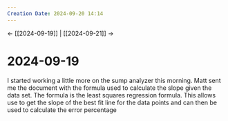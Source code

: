```yaml
---
Creation Date: 2024-09-20 14:14
---
```


<- [[2024-09-19]] | [[2024-09-21]]  ->

# 2024-09-19
I started working a little more on the sump analyzer this morning. Matt sent me the document with the formula used to calculate the slope given the data set. The formula is the least squares regression formula. This allows use to get the slope of the best fit line for the data points and can then be used to calculate the error percentage 
